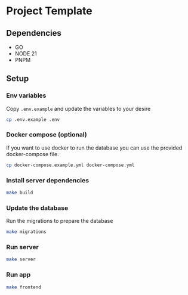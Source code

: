 # Project Template

## Dependencies

- GO
- NODE 21
- PNPM

## Setup

### Env variables

Copy `.env.example` and update the variables to your desire

```bash
cp .env.example .env
```

### Docker compose (optional)

If you want to use docker to run the database you can use the provided
docker-compose file.

```bash
cp docker-compose.example.yml docker-compose.yml
```

### Install server dependencies

```bash
make build
```

### Update the database

Run the migrations to prepare the database

```bash
make migrations
```

### Run server

```bash
make server
```

### Run app

```bash
make frontend
```
